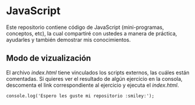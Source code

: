 # JavaScript

Este repositorio contiene código de JavaScript (mini-programas, conceptos, etc), la cual compartiré con ustedes a manera de práctica, ayudarles y también demostrar mis conocimientos.

## Modo de vizualización
El archivo _index.html_ tiene vinculados los scripts externos, las cuáles están comentadas.
Si quieres ver el resultado de algún ejercicio en la consola, descomenta el link correspondiente al ejercicio y ejecuta el _index.html_.

`console.log('Espero les guste mi repositorio :smiley:');`
